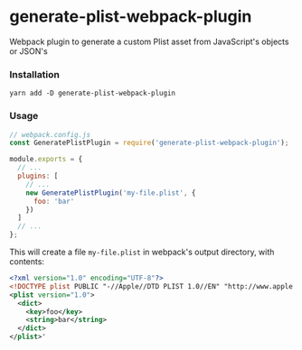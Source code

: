 # generate-plist-webpack-plugin

Webpack plugin to generate a custom Plist asset from JavaScript's objects or JSON's

### Installation

```shell
yarn add -D generate-plist-webpack-plugin
```

### Usage

```js
// webpack.config.js
const GeneratePlistPlugin = require('generate-plist-webpack-plugin');

module.exports = {
  // ...
  plugins: [
    // ...
    new GeneratePlistPlugin('my-file.plist', {
      foo: 'bar'
    })
  ]
  // ...
};
```

This will create a file `my-file.plist` in webpack's output directory, with contents:
```xml
<?xml version="1.0" encoding="UTF-8"?>
<!DOCTYPE plist PUBLIC "-//Apple//DTD PLIST 1.0//EN" "http://www.apple.com/DTDs/PropertyList-1.0.dtd">
<plist version="1.0">
  <dict>
    <key>foo</key>
    <string>bar</string>
  </dict>
</plist>'
```
